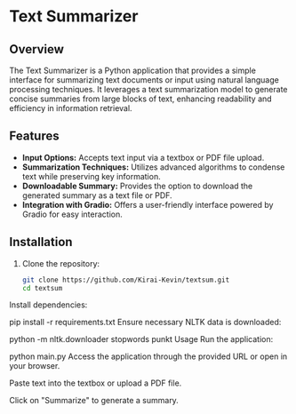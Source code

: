 # Text Summarizer

## Overview

The Text Summarizer is a Python application that provides a simple interface for summarizing text documents or input using natural language processing techniques. It leverages a text summarization model to generate concise summaries from large blocks of text, enhancing readability and efficiency in information retrieval.

## Features

- **Input Options:** Accepts text input via a textbox or PDF file upload.
- **Summarization Techniques:** Utilizes advanced algorithms to condense text while preserving key information.
- **Downloadable Summary:** Provides the option to download the generated summary as a text file or PDF.
- **Integration with Gradio:** Offers a user-friendly interface powered by Gradio for easy interaction.

## Installation

1. Clone the repository:
   ```bash
   git clone https://github.com/Kirai-Kevin/textsum.git
   cd textsum

Install dependencies:

pip install -r requirements.txt
Ensure necessary NLTK data is downloaded:

python -m nltk.downloader stopwords punkt
Usage
Run the application:

python main.py
Access the application through the provided URL or open in your browser.

Paste text into the textbox or upload a PDF file.

Click on "Summarize" to generate a summary.
